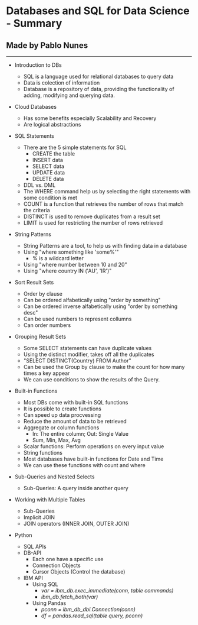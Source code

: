 # Databases and SQL for Data Science - Summary
## Made by Pablo Nunes
----
- Introduction to DBs
  - SQL is a language used for relational databases to query data
  - Data is colection of information
  - Database is a repository of data, providing the functionality of adding, modifying and querying data.
- Cloud Databases
  - Has some benefits especially Scalability and Recovery
  - Are logical abstractions
- SQL Statements
  - There are the 5 simple statements for SQL
    - CREATE the table
    - INSERT data
    - SELECT data
    - UPDATE data
    - DELETE data
  - DDL vs. DML
  - The WHERE command help us by selecting the right statements with some condition is met
  - COUNT is a function that retrieves the number of rows that match the criteria
  - DISTINCT is used to remove duplicates from a result set
  - LIMIT is used for restricting the number of rows retrieved

- String Patterns
  - String Patterns are a tool, to help us with finding data in a database 
  - Using "where something like 'some%'"
    - % is a wildcard letter
  - Using "where number between 10 and 20"
  - Using "where country IN ('AU', 'IR')"

- Sort Result Sets
  - Order by clause
  - Can be ordered alfabetically using "order by something"
  - Can be ordered inverse alfabetically using "order by something desc"
  - Can be used numbers to represent collumns
  - Can order numbers

- Grouping Result Sets
  - Some SELECT statements can have duplicate values
  - Using the distinct modifier, takes off all the duplicates
  - "SELECT DISTINCT(Country) FROM Author"
  - Can be used the Group by clause to make the count for how many times a key appear
  - We can use conditions to show the results of the Query.

- Built-in Functions
  - Most DBs come with built-in SQL functions
  - It is possible to create functions
  - Can speed up data procvessing
  - Reduce the amount of data to be retrieved
  - Aggregate or column functions
    - In: The entire column; Out: Single Value
    - Sum, Min, Max, Avg
  - Scalar functions: Perform operations on every input value
  - String functions
  - Most databases have built-in functions for Date and Time
  - We can use these functions with count and where

- Sub-Queries and Nested Selects
  - Sub-Queries: A query inside another query

- Working with Multiple Tables
  - Sub-Queries
  - Implicit JOIN
  - JOIN operators (INNER JOIN, OUTER JOIN)

- Python
  - SQL APIs
  - DB-API
    - Each one have a specific use
    - Connection Objects
    - Cursor Objects (Control the database)
  - IBM API
    - Using SQL
      - *var = ibm_db.exec_immediate(conn, table commands)*
      - *ibm_db.fetch_both(var)*
    - Using Pandas
      - *pconn = ibm_db_dbi.Connection(conn)*
      - *df = pandas.read_sql(table query, pconn)*